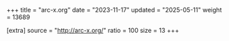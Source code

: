 +++
title = "arc-x.org"
date = "2023-11-17"
updated = "2025-05-11"
weight = 13689

[extra]
source = "http://arc-x.org/"
ratio = 100
size = 13
+++
